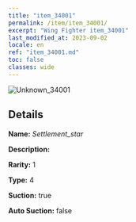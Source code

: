 ```yaml
---
title: "item_34001"
permalink: /item/item_34001/
excerpt: "Wing Fighter item_34001"
last_modified_at: 2023-09-02
locale: en
ref: "item_34001.md"
toc: false
classes: wide
---
```



 ![Unknown_34001](/images/item/Settlement_star_p.png)



## Details

 **Name:** *Settlement_star* 

 **Description:** 

 **Rarity:** 1 

 **Type:** 4 

 **Suction:** true 

 **Auto Suction:** false 


